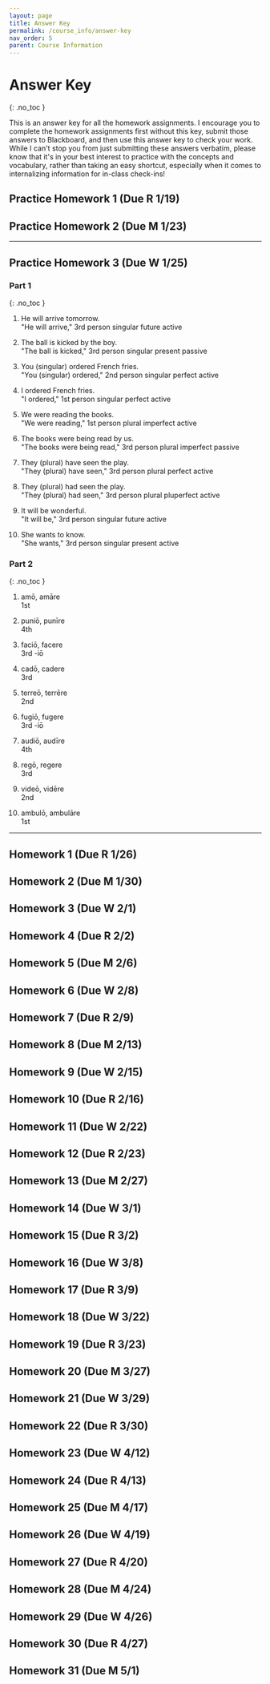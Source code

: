 ```yaml
---
layout: page
title: Answer Key
permalink: /course_info/answer-key
nav_order: 5
parent: Course Information
---
```


# Answer Key
{: .no_toc }

This is an answer key for all the homework assignments. I encourage you to complete the homework assignments first without this key, submit those answers to Blackboard, and then use this answer key to check your work. While I can't stop you from just submitting these answers verbatim, please know that it's in your best interest to practice with the concepts and vocabulary, rather than taking an easy shortcut, especially when it comes to internalizing information for in-class check-ins!

## Practice Homework 1 (Due R 1/19)
## Practice Homework 2 (Due M 1/23)

***

## Practice Homework 3 (Due W 1/25)

### Part 1
{: .no_toc }

1. He will arrive tomorrow.  
"He will arrive," 3rd person singular future active

2. The ball is kicked by the boy.  
"The ball is kicked," 3rd person singular present passive

3. You (singular) ordered French fries.  
"You (singular) ordered," 2nd person singular perfect active

4. I ordered French fries.  
"I ordered," 1st person singular perfect active

5. We were reading the books.  
"We were reading," 1st person plural imperfect active

6. The books were being read by us.  
"The books were being read," 3rd person plural imperfect passive

7. They (plural) have seen the play.  
"They (plural) have seen," 3rd person plural perfect active

8. They (plural) had seen the play.  
"They (plural) had seen," 3rd person plural pluperfect active

9. It will be wonderful.  
"It will be," 3rd person singular future active

10. She wants to know.  
"She wants," 3rd person singular present active

### Part 2
{: .no_toc }

1. amō, amāre  
1st

2. puniō, punīre  
4th 

3. faciō, facere  
3rd -iō

4. cadō, cadere  
3rd

5. terreō, terrēre  
2nd

6. fugiō, fugere  
3rd -iō

7. audiō, audīre  
4th

8. regō, regere  
3rd

9. videō, vidēre  
2nd

10. ambulō, ambulāre  
1st

***

## Homework 1 (Due R 1/26)
## Homework 2 (Due M 1/30)
## Homework 3 (Due W 2/1)
## Homework 4 (Due R 2/2)
## Homework 5 (Due M 2/6)
## Homework 6 (Due W 2/8)
## Homework 7 (Due R 2/9)
## Homework 8 (Due M 2/13)
## Homework 9 (Due W 2/15)
## Homework 10 (Due R 2/16)
## Homework 11 (Due W 2/22)
## Homework 12 (Due R 2/23)
## Homework 13 (Due M 2/27)
## Homework 14 (Due W 3/1)
## Homework 15 (Due R 3/2)
## Homework 16 (Due W 3/8)
## Homework 17 (Due R 3/9)
## Homework 18 (Due W 3/22)
## Homework 19 (Due R 3/23)
## Homework 20 (Due M 3/27)
## Homework 21 (Due W 3/29)
## Homework 22 (Due R 3/30)
## Homework 23 (Due W 4/12)
## Homework 24 (Due R 4/13)
## Homework 25 (Due M 4/17)
## Homework 26 (Due W 4/19)
## Homework 27 (Due R 4/20)
## Homework 28 (Due M 4/24)
## Homework 29 (Due W 4/26)
## Homework 30 (Due R 4/27)
## Homework 31 (Due M 5/1)